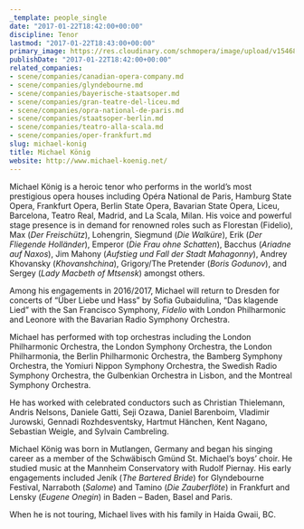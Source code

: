 ```yaml
---
_template: people_single
date: "2017-01-22T18:42:00+00:00"
discipline: Tenor
lastmod: "2017-01-22T18:43:00+00:00"
primary_image: https://res.cloudinary.com/schmopera/image/upload/v1546829918/media/2019/01/MichaelKoenig.jpg
publishDate: "2017-01-22T18:42:00+00:00"
related_companies:
- scene/companies/canadian-opera-company.md
- scene/companies/glyndebourne.md
- scene/companies/bayerische-staatsoper.md
- scene/companies/gran-teatre-del-liceu.md
- scene/companies/opra-national-de-paris.md
- scene/companies/staatsoper-berlin.md
- scene/companies/teatro-alla-scala.md
- scene/companies/oper-frankfurt.md
slug: michael-konig
title: Michael König
website: http://www.michael-koenig.net/
---
```

Michael König is a heroic tenor who performs in the world’s most prestigious opera houses including Opéra National de Paris, Hamburg State Opera, Frankfurt Opera, Berlin State Opera, Bavarian State Opera, Liceu, Barcelona, Teatro Real, Madrid, and La Scala, Milan.  His voice and powerful stage presence is in demand for renowned roles such as Florestan (Fidelio), Max (*Der Freischütz*), Lohengrin, Siegmund (*Die Walküre*), Erik (*Der Fliegende Holländer*), Emperor (*Die Frau ohne Schatten*), Bacchus (*Ariadne auf Naxos*), Jim Mahony (*Aufstieg und Fall der Stadt Mahagonny*), Andrey Khovansky (*Khovanshchina*), Grigory/The Pretender (*Boris Godunov*), and Sergey (*Lady Macbeth of Mtsensk*) amongst others.

Among his engagements in 2016/2017, Michael will return to Dresden for concerts of “Über Liebe und Hass” by Sofia Gubaidulina, “Das klagende Lied” with the San Francisco Symphony, *Fidelio* with London Philharmonic and Leonore with the Bavarian Radio Symphony Orchestra.

Michael has performed with top orchestras including the London Philharmonic Orchestra, the London Symphony Orchestra, the London Philharmonia, the Berlin Philharmonic Orchestra, the Bamberg Symphony Orchestra, the Yomiuri Nippon Symphony Orchestra, the Swedish Radio Symphony Orchestra, the Gulbenkian Orchestra in Lisbon, and the Montreal Symphony Orchestra.

He has worked with celebrated conductors such as Christian Thielemann, Andris Nelsons, Daniele Gatti, Seji Ozawa, Daniel Barenboim, Vladimir Jurowski, Gennadi Rozhdesventsky, Hartmut Hänchen, Kent Nagano, Sebastian Weigle, and Sylvain Cambreling.

Michael König was born in Mutlangen, Germany and began his singing career as a member of the Schwäbisch Gmünd St. Michael’s boys’ choir. He studied music at the Mannheim Conservatory with Rudolf Piernay. His early engagements included Jeník (*The Bartered Bride*) for Glyndebourne Festival, Narraboth (*Salome*) and Tamino (*Die Zauberflöte*) in Frankfurt and Lensky (*Eugene Onegin*) in Baden – Baden, Basel and Paris.

When he is not touring, Michael lives with his family in Haida Gwaii, BC.